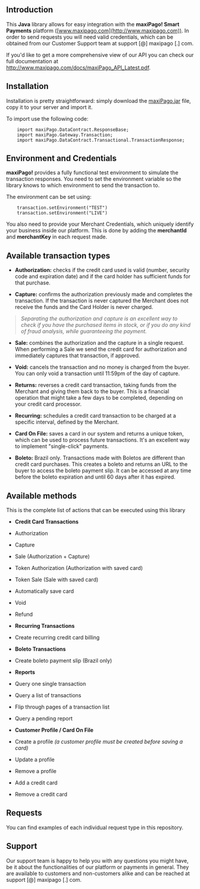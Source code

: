 ## Introduction ##

This **Java** library allows for easy integration with the **maxiPago! Smart Payments** platform ([www.maxipago.com](http://www.maxipago.com)). In order to send requests you will need valid credentials, which can be obtained from our Customer Support team at support [@] maxipago [.] com.

If you'd like to get a more comprehensive view of our API you can check our full documentation at <http://www.maxipago.com/docs/maxiPago_API_Latest.pdf>.

 
## Installation ##

Installation is pretty straightforward: simply download the [maxiPago.jar](http://www.maxipago.com/docs/maxiPago.jar.zip) file, copy it to your server and import it.

To import use the following code:

		import maxiPago.DataContract.ResponseBase;
		import maxiPago.Gateway.Transaction; 
		import maxiPago.DataContract.Transactional.TransactionResponse;


## Environment and Credentials ##

**maxiPago!** provides a fully functional test environment to simulate the transaction responses. You need to set the environment variable so the library knows to which environment to send the transaction to.

The environment can be set using:

		transaction.setEnvironment("TEST")
		transaction.setEnvironment("LIVE") 

You also need to provide your Merchant Credentials, which uniquely identify your business inside our platform. This is done by adding the **merchantId** and **merchantKey** in each request made.


## Available transaction types ##

* **Authorization:** checks if the credit card used is valid (number, security code and expiration date) and if the card holder has sufficient funds for that purchase.

* **Capture:** confirms the authorization previously made and completes the transaction. If the transaction is never captured the Merchant does not receive the funds and the Card Holder is never charged.

>*Separating the authorization and capture is an excellent way to check if you have the purchased items in stock, or if you do any kind of fraud analysis, while guaranteeing the payment.*

* **Sale:** combines the authorization and the capture in a single request. When performing a Sale we send the credit card for authorization and immediately captures that transaction, if approved.

* **Void:** cancels the transaction and no money is charged from the buyer. You can only void a transaction until 11:59pm of the day of capture.

* **Returns:** reverses a credit card transaction, taking funds from the Merchant and giving them back to the buyer. This is a financial operation that might take a few days to be completed, depending on your credit card processor.

* **Recurring:** schedules a credit card transaction to be charged at a specific interval, defined by the Merchant.

* **Card On File:** saves a card in our system and returns a unique token, which can be used to process future transactions. It's an excellent way to implement "single-click" payments.

* **Boleto:** Brazil only. Transactions made with Boletos are different than credit card purchases. This creates a boleto and returns an URL to the buyer to access the boleto payment slip. It can be accessed at any time before the boleto expiration and until 60 days after it has expired.


## Available methods ##

This is the complete list of actions that can be executed using this library

* **Credit Card Transactions**
 * Authorization
 * Capture
 * Sale (Authorization + Capture)
 * Token Authorization (Authorization with saved card) 
 * Token Sale (Sale with saved card)
 * Automatically save card 
 * Void
 * Refund
 
 
* **Recurring Transactions**
 * Create recurring credit card billing 
 
 
* **Boleto Transactions**
 * Create boleto payment slip (Brazil only)


* **Reports**
 * Query one single transaction 
 * Query a list of transactions 
 * Flip through pages of a transaction list 
 * Query a pending report 


* **Customer Profile / Card On File**
 * Create a profile *(a customer profile must be created before saving a card)*
 * Update a profile 
 * Remove a profile 
 * Add a credit card
 * Remove a credit card

## Requests ##

You can find examples of each individual request type in this repository.


## Support ##

Our support team is happy to help you with any questions you might have, be it about the functionalities of our platform or payments in general. They are available to customers and non-customers alike and can be reached at support [@] maxipago [.] com.